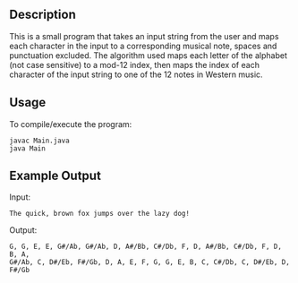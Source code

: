 ## Description
This is a small program that takes an input string from the user and maps each character in the input to a corresponding musical note,
spaces and punctuation excluded. The algorithm used maps each letter of the alphabet (not case sensitive) to a mod-12 index, then maps
the index of each character of the input string to one of the 12 notes in Western music.

## Usage
To compile/execute the program:
```
javac Main.java
java Main
```

## Example Output
Input:
``` 
The quick, brown fox jumps over the lazy dog!
```

Output:
```
G, G, E, E, G#/Ab, G#/Ab, D, A#/Bb, C#/Db, F, D, A#/Bb, C#/Db, F, D, B, A,
G#/Ab, C, D#/Eb, F#/Gb, D, A, E, F, G, G, E, B, C, C#/Db, C, D#/Eb, D, F#/Gb 

```
